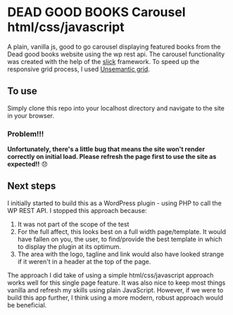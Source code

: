 # DEAD GOOD BOOKS Carousel html/css/javascript
A plain, vanilla js, good to go carousel displaying featured books from the Dead good books website using the wp rest api. The carousel functionality was created with the help of the [slick](http://kenwheeler.github.io/slick/) framework.
To speed up the responsive grid process, I used [Unsemantic grid](https://unsemantic.com/).
## To use
Simply clone this repo into your localhost directory and navigate to the site in your browser.
### Problem!!!
**Unfortunately, there's a little bug that means the site won't render correctly on initial load. Please refresh the page first to use the site as expected!!** :disappointed:
## Next steps
I initially started to build this as a WordPress plugin - using PHP to call the WP REST API.
I stopped this approach because:
1. It was not part of the scope of the test
2. For the full affect, this looks best on a full width page/template. It would have fallen on you, the user, to find/provide the best template in which to display the plugin at its optimum.
3. The area with the logo, tagline and link would also have looked strange if it weren't in a header at the top of the page.

The approach I did take of using a simple html/css/javascript approach works well for this single page feature. It was also nice to keep most things vanilla and refresh my skills using plain JavaScript. However, if we were to build this app further, I think using a more modern, robust approach would be beneficial.
